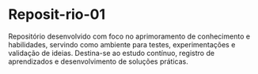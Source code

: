 # Reposit-rio-01
Repositório desenvolvido com foco no aprimoramento de conhecimento e habilidades, servindo como ambiente para testes, experimentações e validação de ideias. Destina-se ao estudo contínuo, registro de aprendizados e desenvolvimento de soluções práticas.
